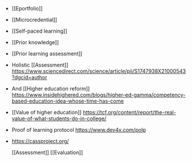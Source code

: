 - [[Eportfolio]]
- [[Microcredential]]
- [[Self-paced learning]]
- [[Prior knowledge]]
- [[Prior learning assessment]]
- Holistic [[Assessment]] https://www.sciencedirect.com/science/article/pii/S1747938X21000543?dgcid=author
- And [[Higher education reform]] https://www.insidehighered.com/blogs/higher-ed-gamma/competency-based-education-idea-whose-time-has-come
- [[Value of higher education]] https://tcf.org/content/report/the-real-value-of-what-students-do-in-college/
- Proof of learning protocol https://www.dev4x.com/polp
- https://cassproject.org/
  
  [[Assessment]] [[Evaluation]]
